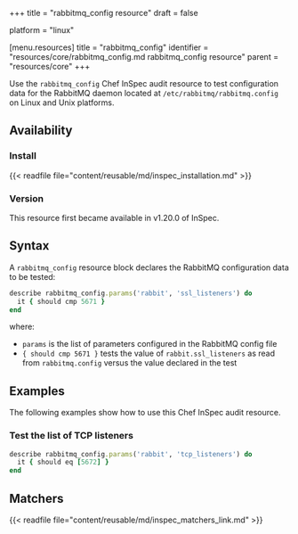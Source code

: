 +++
title = "rabbitmq_config resource"
draft = false

platform = "linux"

[menu.resources]
    title = "rabbitmq_config"
    identifier = "resources/core/rabbitmq_config.md rabbitmq_config resource"
    parent = "resources/core"
+++

Use the `rabbitmq_config` Chef InSpec audit resource to test configuration data for the RabbitMQ daemon located at `/etc/rabbitmq/rabbitmq.config` on Linux and Unix platforms.

## Availability

### Install

{{< readfile file="content/reusable/md/inspec_installation.md" >}}

### Version

This resource first became available in v1.20.0 of InSpec.

## Syntax

A `rabbitmq_config` resource block declares the RabbitMQ configuration data to be tested:

```ruby
describe rabbitmq_config.params('rabbit', 'ssl_listeners') do
  it { should cmp 5671 }
end
```

where:

- `params` is the list of parameters configured in the RabbitMQ config file
- `{ should cmp 5671 }` tests the value of `rabbit.ssl_listeners` as read from `rabbitmq.config` versus the value declared in the test

## Examples

The following examples show how to use this Chef InSpec audit resource.

### Test the list of TCP listeners

```ruby
describe rabbitmq_config.params('rabbit', 'tcp_listeners') do
  it { should eq [5672] }
end
```

## Matchers

{{< readfile file="content/reusable/md/inspec_matchers_link.md" >}}
